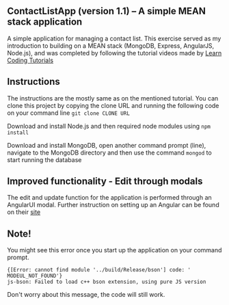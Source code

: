 ## ContactListApp (version 1.1) – A simple MEAN stack application
A simple application for managing a contact list. This exercise served as my introduction to building on a MEAN stack (MongoDB, Express, AngularJS, Node.js), and was completed by following the tutorial videos made by [Learn Coding Tutorials](https://www.youtube.com/playlist?list=PLX2HoWE32I8Nkzw2TqcifObuhgJZz8a0U)

## Instructions
The instructions are the mostly same as on the mentioned tutorial. You can clone this project by copying the clone URL and running the following code on your command line `git clone CLONE URL`

Download and install Node.js and then required node modules using `npm install`

Download and install MongoDB, open another command prompt (line), navigate to the MongoDB directory and then use the command `mongod` to start running the database

## Improved functionality - Edit through modals

The edit and update function for the application is performed through an AngularUI modal. Further instruction on setting up an Angular can be found on their [site](https://angular-ui.github.io/bootstrap/#/modal)

## Note!

You might see this error once you start up the application on your command prompt.
```
{[Error: cannot find module '../build/Release/bson'] code: ' MODEUL_NOT_FOUND'}
js-bson: Failed to load c++ bson extension, using pure JS version
```

Don't worry about this message, the code will still work.
